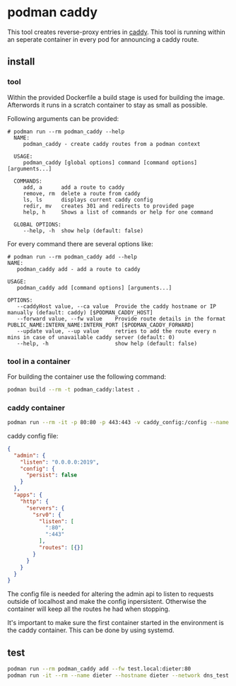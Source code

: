 # podman caddy
This tool creates reverse-proxy entries in [caddy](https://caddyserver.com/). This tool is running within an seperate container in every pod for announcing a caddy route.  

## install

### tool

Within the provided Dockerfile a build stage is used for building the image. Afterwords it runs in a scratch container to stay as small as possible. 

Following arguments can be provided:

```
# podman run --rm podman_caddy --help
  NAME:
     podman_caddy - create caddy routes from a podman context
  
  USAGE:
     podman_caddy [global options] command [command options] [arguments...]
  
  COMMANDS:
     add, a      add a route to caddy
     remove, rm  delete a route from caddy
     ls, ls      displays current caddy config
     redir, mv   creates 301 and redirects to provided page
     help, h     Shows a list of commands or help for one command
  
  GLOBAL OPTIONS:
     --help, -h  show help (default: false)
```

For every command there are several options like:

```
# podman run --rm podman_caddy add --help
NAME:
   podman_caddy add - add a route to caddy

USAGE:
   podman_caddy add [command options] [arguments...]

OPTIONS:
   --caddyHost value, --ca value  Provide the caddy hostname or IP manually (default: caddy) [$PODMAN_CADDY_HOST]
   --forward value, --fw value    Provide route details in the format PUBLIC_NAME:INTERN_NAME:INTERN_PORT [$PODMAN_CADDY_FORWARD]
   --update value, --up value     retries to add the route every n mins in case of unavailable caddy server (default: 0)
   --help, -h                     show help (default: false)
```

### tool in a container

For building the container use the following command:

```bash
podman build --rm -t podman_caddy:latest .
```

### caddy container

```bash
podman run --rm -it -p 80:80 -p 443:443 -v caddy_config:/config --name caddy --hostname caddy --network dns_test docker.io/caddy/caddy caddy run --config /config/config.json
```

caddy config file:

```json
{
  "admin": {
    "listen": "0.0.0.0:2019",
    "config": {
      "persist": false
    }
  },
  "apps": {
    "http": {
      "servers": {
        "srv0": {
          "listen": [
            ":80",
            ":443"
          ],
          "routes": [{}]
        }
      }
    }
  }
}
```

The config file is needed for altering the admin api to listen to requests outside of localhost and make the config inpersistent. Otherwise the container will keep all the routes he had when stopping. 

It's important to make sure the first container started in the environment is the caddy container. This can be done by using systemd. 

## test

```bash
podman run --rm podman_caddy add --fw test.local:dieter:80
podman run -it --rm --name dieter --hostname dieter --network dns_test alpine_nginx
```
